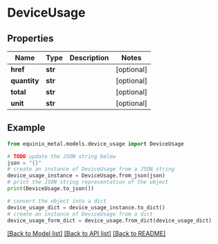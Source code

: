 # DeviceUsage


## Properties

Name | Type | Description | Notes
------------ | ------------- | ------------- | -------------
**href** | **str** |  | [optional] 
**quantity** | **str** |  | [optional] 
**total** | **str** |  | [optional] 
**unit** | **str** |  | [optional] 

## Example

```python
from equinix_metal.models.device_usage import DeviceUsage

# TODO update the JSON string below
json = "{}"
# create an instance of DeviceUsage from a JSON string
device_usage_instance = DeviceUsage.from_json(json)
# print the JSON string representation of the object
print(DeviceUsage.to_json())

# convert the object into a dict
device_usage_dict = device_usage_instance.to_dict()
# create an instance of DeviceUsage from a dict
device_usage_form_dict = device_usage.from_dict(device_usage_dict)
```
[[Back to Model list]](../README.md#documentation-for-models) [[Back to API list]](../README.md#documentation-for-api-endpoints) [[Back to README]](../README.md)


